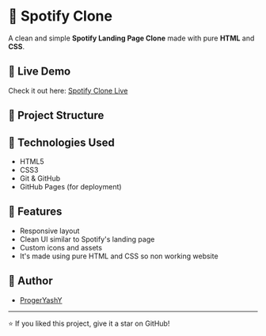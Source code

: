 # 🎵 Spotify Clone

A clean and simple **Spotify Landing Page Clone** made with pure **HTML** and **CSS**.

## 🚀 Live Demo

Check it out here: [Spotify Clone Live](https://progeryashy.github.io/spotify_clone/)

## 📁 Project Structure


## 🔧 Technologies Used

- HTML5
- CSS3
- Git & GitHub
- GitHub Pages (for deployment)


## 📌 Features

- Responsive layout
- Clean UI similar to Spotify's landing page
- Custom icons and assets
- It's made using pure HTML and CSS so non working website 

## 🙌 Author

- [ProgerYashY](https://github.com/ProgerYashY)

---

⭐ If you liked this project, give it a star on GitHub!
